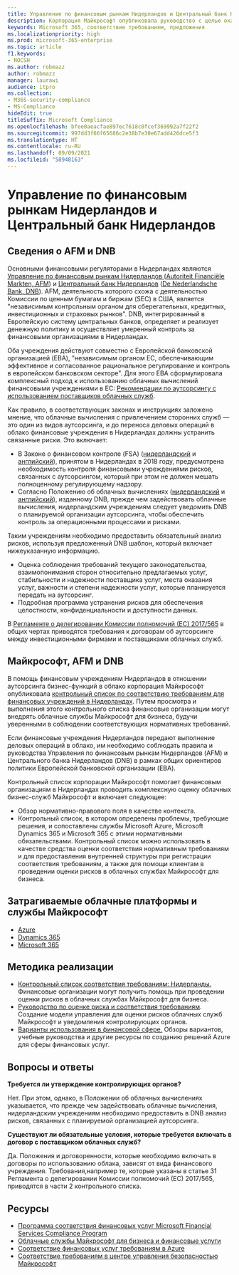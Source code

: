 ```yaml
---
title: Управление по финансовым рынкам Нидерландов и Центральный банк Нидерландов
description: Корпорация Майкрософт опубликовала руководство с целью оказать финансовым учреждениям в Нидерландах поддержку в вопросе внедрения облачных технологий.
keywords: Microsoft 365, соответствие требованиям, предложения
ms.localizationpriority: high
ms.prod: microsoft-365-enterprise
ms.topic: article
f1.keywords:
- NOCSH
ms.author: robmazz
author: robmazz
manager: laurawi
audience: itpro
ms.collection:
- M365-security-compliance
- MS-Compliance
hideEdit: true
titleSuffix: Microsoft Compliance
ms.openlocfilehash: bfee0aeacfae897ec7618c0fcef369992a7f22f2
ms.sourcegitcommit: 997dd3f66f65686c2e38b7e30e67add426dce5f3
ms.translationtype: HT
ms.contentlocale: ru-RU
ms.lasthandoff: 09/09/2021
ms.locfileid: "58948163"
---
```

# <a name="dutch-authority-for-the-financial-markets-and-the-central-bank-of-the-netherlands"></a>Управление по финансовым рынкам Нидерландов и Центральный банк Нидерландов

## <a name="about-the-afm-and-dnb"></a>Сведения о AFM и DNB

Основными финансовыми регуляторами в Нидерландах являются [Управление по финансовым рынкам Нидерландов ](https://afm.nl/en)([Autoriteit Financiële Markten, AFM](https://afm.nl/)) и [Центральный банк Нидерландов](https://www.dnb.nl/en/home/index.jsp) ([De Nederlandsche Bank, DNB](https://www.dnb.nl/home/)). AFM, деятельность которого схожа с деятельностью Комиссии по ценным бумагам и биржам (SEC) в США, является "независимым контрольным органом для сберегательных, кредитных, инвестиционных и страховых рынков". DNB, интегрированный в Европейскую систему центральных банков, определяет и реализует денежную политику и осуществляет умеренный контроль за финансовыми организациями в Нидерландах.  
  
Оба учреждения действуют совместно с Европейской банковской организацией (EBA), "независимым органом ЕС, обеспечивающим эффективное и согласованное рациональное регулирование и контроль в европейском банковском секторе". Для этого EBA сформулировала комплексный подход к использованию облачных вычислений финансовыми учреждениями в ЕС: [Рекомендации по аутсорсингу с использованием поставщиков облачных служб](https://eba.europa.eu/sites/default/documents/files/documents/10180/1848359/c1005743-567e-40fc-a995-d05fb93df5d1/Draft%20Recommendation%20on%20outsourcing%20to%20Cloud%20Service%20%20%28EBA-CP-2017-06%29.pdf ).  
  
Как правило, в соответствующих законах и инструкциях заложено мнение, что облачные вычисления с привлечением сторонних служб — это один из видов аутсорсинга, и до переноса деловых операций в облако финансовые учреждения в Нидерландах должны устранить связанные риски. Это включает:

- В Законе о финансовом контроле (FSA) ([нидерландский](https://wetten.overheid.nl/BWBR0020368/2018-02-09) и [английский](https://www.toezicht.dnb.nl/en/binaries/51-217291.pdf)), принятом в Нидерландах в 2018 году, предусмотрена необходимость контроля финансовыми учреждениями рисков, связанных с аутсорсингом, который при этом не должен мешать полноценному регулирующему надзору.
- Согласно Положению об облачных вычислениях ([нидерландский](https://www.toezicht.dnb.nl/binaries/50-224828.pdf) и [английский](https://www.toezicht.dnb.nl/en/binaries/51-224828.pdf)), изданному DNB, прежде чем задействовать облачные вычисления, нидерландским учреждениям следует уведомить DNB о планируемой организации аутсорсинга, чтобы обеспечить контроль за операционными процессами и рисками.

Таким учреждениям необходимо предоставить обязательный анализ рисков, используя предложенный DNB шаблон, который включает нижеуказанную информацию.

- Оценка соблюдения требований текущего законодательства, взаимопонимания сторон относительно предлагаемых услуг, стабильности и надежности поставщика услуг, места оказания услуг, важности и степени надежности услуг, которые планируется передать на аутсорсинг.
- Подробная программа устранения рисков для обеспечения целостности, конфиденциальности и доступности данных.

В [Регламенте о делегировании Комиссии полномочий (ЕС) 2017/565](https://eur-lex.europa.eu/legal-content/EN/TXT/?uri=CELEX:32017R0565) в общих чертах приводятся требования к договорам об аутсорсинге между инвестиционными фирмами и поставщиками облачных служб.

## <a name="microsoft-and-the-afm-and-dnb"></a>Майкрософт, AFM и DNB

В помощь финансовым учреждениям Нидерландов в отношении аутсорсинга бизнес-функций в облако корпорация Майкрософт опубликовала [контрольный список по соответствию требованиям для финансовых учреждений в Нидерландах](https://aka.ms/FinServ-Guide-Netherlands). Путем просмотра и выполнения этого контрольного списка финансовые организации могут внедрять облачные службы Майкрософт для бизнеса, будучи уверенными в соблюдении соответствующих нормативных требований.  
  
Если финансовые учреждения Нидерландов передают выполнение деловых операций в облако, им необходимо соблюдать правила и руководства Управления по финансовым рынкам Нидерландов (AFM) и Центрального банка Нидерландов (DNB) в рамках общих ориентиров политики Европейской банковской организации (EBA).  
  
Контрольный список корпорации Майкрософт помогает финансовым организациям в Нидерландах проводить комплексную оценку облачных бизнес-служб Майкрософт и включает следующее:

- Обзор нормативно-правового поля в качестве контекста.
- Контрольный список, в котором определены проблемы, требующие решения, и сопоставлены службы Microsoft Azure, Microsoft Dynamics 365 и Microsoft 365 с этими нормативными обязательствами. Контрольный список можно использовать в качестве средства оценки соответствия нормативным требованиям и для предоставления внутренней структуры при регистрации соответствия требованиям, а также для помощи клиентам в проведении оценки рисков в облачных службах Майкрософт для бизнеса.

## <a name="microsoft-in-scope-cloud-platforms--services"></a>Затрагиваемые облачные платформы и службы Майкрософт

- [Azure](https://aka.ms/AzureCompliance)
- [Dynamics 365](https://aka.ms/d365-compliance-list)
- [Microsoft 365](https://aka.ms/o365-compliance-framework)

## <a name="how-to-implement"></a>Методика реализации

- [Контрольный список соответствия требованиям: Нидерланды.](https://aka.ms/FinServ-Guide-Netherlands) Финансовые организации могут получить помощь при проведении оценки рисков в облачных службах Майкрософт для бизнеса.
- [Руководство по оценке риска и соответствия требованиям](https://aka.ms/RiskGovernanceGuide). Создание модели управления для оценки рисков облачных служб Майкрософт и уведомления контролирующих органов.
- [Варианты использования в финансовой сфере.](/azure/industry/financial/) Обзоры вариантов, учебные руководства и другие ресурсы по созданию решений Azure для сферы финансовых услуг.

## <a name="frequently-asked-questions"></a>Вопросы и ответы

**Требуется ли утверждение контролирующих органов?**

Нет. При этом, однако, в Положении об облачных вычислениях указывается, что прежде чем задействовать облачные вычисления, нидерландским учреждениям необходимо предоставить в DNB анализ рисков, связанных с планируемой организацией аутсорсинга.

**Существуют ли обязательные условия, которые требуется включать в договор с поставщиком облачных служб?**

Да. Положения и договоренности, которые необходимо включать в договоры по использованию облака, зависят от вида финансового учреждения. Требования,например те, которые указаны в статье 31 Регламента о делегировании Комиссии полномочий (ЕС) 2017/565, приводятся в части 2 контрольного списка.

## <a name="resources"></a>Ресурсы

- [Программа соответствия финансовых услуг Microsoft Financial Services Compliance Program](https://aka.ms/FSCP-Print)
- [Облачные службы Майкрософт для бизнеса и финансовые услуги](https://servicetrust.microsoft.com/viewpage/financialservicesoverview)
- [Соответствие финансовых услуг требованиям в Azure](https://azure.microsoft.com/resources/videos/azurecon-2015-financial-services-compliance-in-azure/)
- [Соответствие требованиям в центре управления безопасностью Майкрософт](https://www.microsoft.com/trust-center/compliance/compliance-overview)
